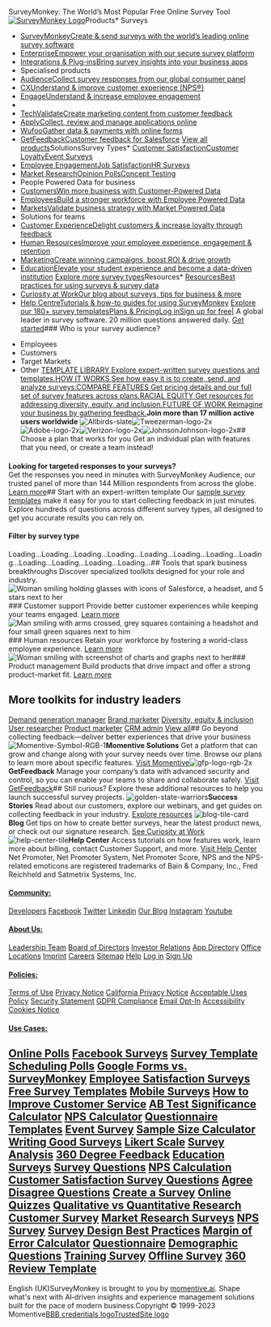 
SurveyMonkey: The World’s Most Popular Free Online Survey Tool
[![SurveyMonkey Logo](https://prod.smassets.net/assets/website/2.207.1/images/logo-surveymonkey.svg)](/?ut_source=homepage&ut_source3=header)Products* Surveys
* [SurveyMonkeyCreate & send surveys with the world’s leading online survey software](/mp/take-a-tour/)
* [EnterpriseEmpower your organisation with our secure survey platform](/mp/enterprise/)
* [Integrations & Plug-insBring survey insights into your business apps](/apps/?ut_source=homepage)
* Specialised products
* [AudienceCollect survey responses from our global consumer panel](/market-research/solutions/audience-panel/)
* [CXUnderstand & improve customer experience (NPS®)](https://www.surveymonkey.com/cx/?ut_source=homepage)
* [EngageUnderstand & increase employee engagement](https://www.surveymonkey.com/engage/?ut_source=homepage)
* 
* [TechValidateCreate marketing content from customer feedback](https://www.surveymonkey.com/techvalidate/?ut_source=homepage)
* [ApplyCollect, review and manage applications online](https://apply.surveymonkey.com/?ut_source=homepage)
* [WufooGather data & payments with online forms](https://www.wufoo.com/?ut_source=homepage)
* [GetFeedbackCustomer feedback for Salesforce](https://www.getfeedback.com/?ut_source=homepage&utm_source=surveymonkey)
[View all products](/what-is-surveymonkey/?ut_source=homepage)SolutionsSurvey Types* [Customer Satisfaction](/mp/customer-satisfaction-surveys/)[Customer Loyalty](/mp/customer-loyalty-surveys/)[Event Surveys](/mp/event-planning-surveys/)
* [Employee Engagement](/mp/employee-surveys/)[Job Satisfaction](/mp/job-satisfaction-survey/)[HR Surveys](/mp/human-resource-surveys/)
* [Market Research](/mp/market-research-surveys/)[Opinion Polls](/mp/online-polls/)[Concept Testing](/mp/concept-testing/)
* People Powered Data for business
* [CustomersWin more business with Customer-Powered Data](/mp/customer-feedback/)
* [EmployeesBuild a stronger workforce with Employee Powered Data](/mp/employee-feedback/)
* [MarketsValidate business strategy with Market Powered Data](/market-research/)
* Solutions for teams
* [Customer ExperienceDelight customers & increase loyalty through feedback](/mp/customer-experience-solutions/)
* [Human ResourcesImprove your employee experience, engagement & retention](/mp/hr-solutions/)
* [MarketingCreate winning campaigns, boost ROI & drive growth](/mp/marketing-solutions/)
* [EducationElevate your student experience and become a data-driven institution](/mp/education-solutions/)
[Explore more survey types](/mp/survey-types/)Resources* [ResourcesBest practices for using surveys & survey data](/resources/)
* [Curiosity at WorkOur blog about surveys, tips for business & more](/curiosity/)
* [Help CentreTutorials & how-to guides for using SurveyMonkey](https://help.surveymonkey.com/en/?ut_source=homepage)
[Explore our 180+ survey templates](/mp/sample-survey-questionnaire-templates/)[Plans & Pricing](/pricing/?ut_source=homepage "Plans & Pricing")[Log in](/login/?ut_ctatext=Log+in&ut_source=homepage&ut_source3=megamenu)[Sign up for free](/sign-up/?ut_ctatext=Sign+up+for+free&ut_source=homepage&ut_source3=megamenu)|
A global leader in survey software. 20 million questions answered daily.
[Get started](/user/sign-up/?ut_source=homepage&ut_source3=hero-typing-effect)### Who is your survey audience?
- Employees
- Customers
- Target Markets
- Other
[TEMPLATE LIBRARY
Explore expert-written survey questions and templates.](/mp/survey-templates/)[HOW IT WORKS
See how easy it is to create, send, and analyze surveys.](/mp/take-a-tour/)[COMPARE FEATURES
Get pricing details and our full set of survey features across plans.](/pricing/teams/details/?ut_source=homepage&ut_source3=hp-nav)[RACIAL EQUITY
Get resources for addressing diversity, equity, and inclusion.](/mp/workforce-racial-equity/)[FUTURE OF WORK
Reimagine your business by gathering feedback.](/mp/future-of-work-resources/)**Join more than 17 million active users worldwide**
![Allbirds-slate]()![Tweezerman-logo-2x]()![Adobe-logo-2x]()![Verizon-logo-2x]()![JohnsonJohnson-logo-2x]()## Choose a plan that works for you
Get an individual plan with features that you need, or create a team instead!
#### 
**Looking for targeted responses to your surveys?**  
Get the responses you need in minutes with SurveyMonkey Audience, our trusted panel of more than 144 Million respondents from across the globe.
[Learn more](/market-research/solutions/audience-panel/)## Start with an expert-written template
Our [sample survey templates](https://www.surveymonkey.com/mp/survey-templates/?ut_source=homepage&ut_source3=inline) make it easy for you to start collecting feedback in just minutes. Explore hundreds of questions across different survey types, all designed to get you accurate results you can rely on.
#### 
#### Filter by survey type
Loading...Loading...Loading...Loading...Loading...Loading...Loading...Loading...Loading...Loading...Loading...Loading...## Tools that spark business breakthroughs
Discover specialized toolkits designed for your role and industry.
![Woman smiling holding glasses with icons of Salesforce, a headset, and 5 stars next to her]()### Customer support
Provide better customer experiences while keeping your teams engaged.
[Learn more](/toolkit/customer-support/)
![Man smiling with arms crossed, grey squares containing a headshot and four small green squares next to him]()### Human resources
Retain your workforce by fostering a world-class employee experience.
[Learn more](/toolkit/hr-leader/)
![Woman smiling with screenshot of charts and graphs next to her]()### Product management
Build products that drive impact and offer a strong product-market fit.
[Learn more](/toolkit/product-manager/)
## More toolkits for industry leaders
[Demand generation manager](/toolkit/demand-generation-and-event-marketing/)
[Brand marketer](/toolkit/brand-marketing-manager/)
[Diversity, equity & inclusion](/toolkit/dei-leader/)
[User researcher](/toolkit/user-researcher/)
[Product marketer](/toolkit/product-marketer/)
[CRM admin](/toolkit/crm-admin/)
[View all](/toolkit/)## Go beyond collecting feedback—deliver better experiences that drive your business
![Momentive-Symbol-RGB-1]()**Momentive Solutions**
Get a platform that can grow and change along with your survey needs over time. Browse our plans to learn more about specific features.
[Visit Momentive](https://www.momentive.ai/en/solutions/)![gfp-logo-rgb-2x]()**GetFeedback**
Manage your company’s data with advanced security and control, so you can enable your teams to share and collaborate safely.
[Visit GetFeedback](https://www.getfeedback.com/en/)## Still curious?
Explore these additional resources to help you launch successful survey projects.
![golden-state-warriors]()**Success Stories**
Read about our customers, explore our webinars, and get guides on collecting feedback in your industry.
[Explore resources](https://www.surveymonkey.com/resources/?ut_source=homepage&ut_source3=inline)
![blog-tile-card]()**Blog**
Get tips on how to create better surveys, hear the latest product news, or check out our signature research.
[See Curiosity at Work](/curiosity/)
![help-center-tile]()**Help Center**
Access tutorials on how features work, learn more about billing, contact Customer Support, and more.
[Visit Help Center](https://help.surveymonkey.com/)
Net Promoter, Net Promoter System, Net Promoter Score, NPS and the NPS-related emoticons are registered trademarks of Bain & Company, Inc., Fred Reichheld and Satmetrix Systems, Inc.
#### [Community:](https://www.facebook.com/surveymonkey/)
[Developers](https://developer.surveymonkey.com/?ut_source=homepage)
[Facebook](https://www.facebook.com/surveymonkey/)
[Twitter](https://twitter.com/SurveyMonkey)
[Linkedin](https://www.linkedin.com/company/surveymonkey/)
[Our Blog](/curiosity/)
[Instagram](https://www.instagram.com/surveymonkey/)
[Youtube](https://www.youtube.com/surveymonkey)
#### [About Us:](https://www.momentive.ai/en-gb/about/?utm_source=surveymonkeyfooter)
[Leadership Team](https://www.momentive.ai/en-gb/about/leadership/?utm_source=surveymonkeyfooter)
[Board of Directors](https://www.momentive.ai/en-gb/about/directors/?utm_source=surveymonkeyfooter)
[Investor Relations](https://investor.momentive.ai/home/default.aspx?utm_source=surveymonkeyfooter)
[App Directory](/apps/?ut_source=homepage)
[Office Locations](/mp/aboutus/office-locations/)
[Imprint](/mp/imprint/)
[Careers](https://www.momentive.ai/en/careers/)
[Sitemap](/mp/sitemap/)
[Help](https://help.surveymonkey.com/en/)
[Log in](/mp/sign-in/)
[Sign Up](/mp/sign-up/)
#### [Policies:](/mp/legal/)
[Terms of Use](/mp/legal/terms-of-use/)
[Privacy Notice](/mp/legal/privacy/)
[California Privacy Notice](/mp/legal/region-specific-privacy-statement/)
[Acceptable Uses Policy](/mp/legal/acceptable-uses-policy/)
[Security Statement](/mp/legal/security/)
[GDPR Compliance](/mp/privacy/)
[Email Opt-In](/user/email-opt-in/?ut_source=homepage)
[Accessibility](https://help.surveymonkey.com/en/create/accessibility/)
[Cookies Notice](/mp/legal/cookies/)
#### [Use Cases:](/?ut_source=homepage)
[Online Polls](/mp/online-polls/)
[Facebook Surveys](/mp/facebook/)
[Survey Template](/mp/survey-templates/)
[Scheduling Polls](/mp/online-schedule-poll/)
[Google Forms vs. SurveyMonkey](/mp/surveymonkey-better-than-google-forms/)
[Employee Satisfaction Surveys](/mp/employee-satisfaction-surveys/)
[Free Survey Templates](/mp/free-survey-templates/)
[Mobile Surveys](/mp/mobile-surveys/)
[How to Improve Customer Service](/mp/6-keys-improving-teams-customer-service-skills/)
[AB Test Significance Calculator](/mp/ab-testing-significance-calculator/)
[NPS Calculator](/mp/nps-calculator/)
[Questionnaire Templates](/mp/sample-survey-questionnaire-templates/)
[Event Survey](/mp/post-event-survey-questions/)
[Sample Size Calculator](/mp/sample-size-calculator/)
[Writing Good Surveys](/mp/writing-survey-questions/)
[Likert Scale](/mp/likert-scale/)
[Survey Analysis](/mp/how-to-analyze-survey-data/)
[360 Degree Feedback](/mp/360-employee-feedback-survey-example/)
[Education Surveys](/mp/education-surveys/)
[Survey Questions](/mp/survey-question-types/)
[NPS Calculation](/mp/net-promoter-score-calculation/)
[Customer Satisfaction Survey Questions](/mp/customer-satisfaction-survey-questions/)
[Agree Disagree Questions](/mp/2-tips-for-writing-agree-disagree-survey-questions/)
[Create a Survey](/mp/how-to-create-surveys/)
[Online Quizzes](/mp/quiz/)
[Qualitative vs Quantitative Research](/mp/quantitative-vs-qualitative-research/)
[Customer Survey](/mp/customer-satisfaction-surveys/)
[Market Research Surveys](/mp/market-research-surveys/)
[NPS Survey](/mp/net-promoter-score/)
[Survey Design Best Practices](/mp/survey-guidelines/)
[Margin of Error Calculator](/mp/margin-of-error-calculator/)
[Questionnaire](/mp/online-questionnaires/)
[Demographic Questions](/mp/gathering-demographic-information-from-surveys/)
[Training Survey](/mp/training-survey/)
[Offline Survey](/mp/offline-surveys/)
[360 Review Template](/templates/360-degree-employee-evaluation-survey-template/)
---
English (UK)SurveyMonkey is brought to you by [momentive.ai](https://www.momentive.ai/en-gb/?utm_source=surveymonkeyfooter). Shape what's next with AI‑driven insights and experience management solutions built for the pace of modern business.Copyright © 1999-2023 Momentive[BBB credentials logo](https://www.bbb.org/us/ca/san-mateo/profile/market-survey/momentive-global-inc-1116-876628)[TrustedSite logo](https://www.trustedsite.com/verify?host=www.surveymonkey.com)
